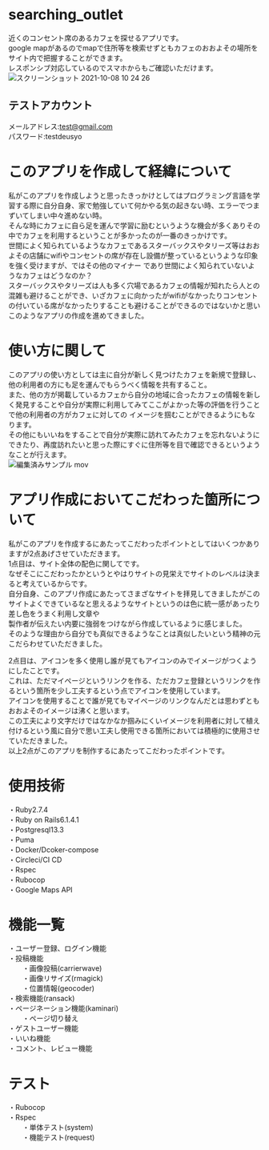 # searching_outlet
近くのコンセント席のあるカフェを探せるアプリです。  
google mapがあるのでmapで住所等を検索せずともカフェのおおよその場所をサイト内で把握することができます。  
レスポンシブ対応しているのでスマホからもご確認いただけます。　　
![スクリーンショット 2021-10-08 10 24 26](https://user-images.githubusercontent.com/83266893/136486810-5e2282a5-a6c4-444c-b281-b27b9c37c202.png)
## テストアカウント 
メールアドレス:test@gmail.com  
パスワード:testdeusyo  

# このアプリを作成して経緯について
私がこのアプリを作成しようと思ったきっかけとしてはプログラミング言語を学習する際に自分自身、家で勉強していて何かやる気の起きない時、エラーでつまずいてしまい中々進めない時。  
そんな時にカフェに自ら足を運んで学習に励むというような機会が多くありその中でカフェを利用するということが多かったのが一番のきっかけです。  
世間によく知られているようなカフェであるスターバックスやタリーズ等はおおよその店舗にwifiやコンセントの席が存在し設備が整っているというような印象を強く受けますが、ではその他のマイナー
であり世間によく知られていないようなカフェはどうなのか？  
スターバックスやタリーズは人も多く穴場であるカフェの情報が知れたら人との混雑も避けることができ、いざカフェに向かったがwifiがなかったりコンセントの付いている席がなかったりすることも避けることができるのではないかと思いこのようなアプリの作成を進めてきました。  

# 使い方に関して
このアプリの使い方としては主に自分が新しく見つけたカフェを新規で登録し、他の利用者の方にも足を運んでもらうべく情報を共有すること。  
また、他の方が掲載しているカフェから自分の地域に合ったカフェの情報を新しく発見することや自分が実際に利用してみてここがよかった等の評価を行うことで他の利用者の方がカフェに対しての
イメージを掴むことができるようにもなります。  
その他にもいいねをすることで自分が実際に訪れてみたカフェを忘れないようにできたり、再度訪れたいと思った際にすぐに住所等を目で確認できるというようなことが行えます。  
![編集済みサンプル mov](https://user-images.githubusercontent.com/83266893/137138584-3eae1c6a-a6e3-4538-a36c-bb2811d29eba.gif)  

# アプリ作成においてこだわった箇所について
私がこのアプリを作成するにあたってこだわったポイントとしてはいくつかありますが2点あげさせていただきます。  
1点目は、サイト全体の配色に関してです。  
なぜそこにこだわったかというとやはりサイトの見栄えでサイトのレベルは決まると考えているからです。  
自分自身、このアプリ作成にあたってさまざなサイトを拝見してきましたがこのサイトよくできているなと思えるようなサイトというのは色に統一感があったり差し色をうまく利用し文章や  
製作者が伝えたい内要に強弱をつけながら作成しているように感じました。  
そのような理由から自分でも真似できるようなことは真似したいという精神の元こだらわせていただきました。  
  
2点目は、アイコンを多く使用し誰が見てもアイコンのみでイメージがつくようにしたことです。  
これは、ただマイページというリンクを作る、ただカフェ登録というリンクを作るという箇所を少し工夫するという点でアイコンを使用しています。  
アイコンを使用することで誰が見てもマイページのリンクなんだとは思わずともおおよそのイメージは沸くと思います。  
この工夫により文字だけではなかなか掴みにくいイメージを利用者に対して植え付けるという風に自分で思い工夫し使用できる箇所においては積極的に使用させていただきました。  
以上2点がこのアプリを制作するにあたってこだわったポイントです。

# 使用技術
・Ruby2.7.4  
・Ruby on Rails6.1.4.1  
・Postgresql13.3  
・Puma  
・Docker/Dcoker-compose  
・Circleci/CI CD  
・Rspec  
・Rubocop  
・Google Maps API  

# 機能一覧
・ユーザー登録、ログイン機能  
・投稿機能  
&emsp;&emsp;・画像投稿(carrierwave)  
&emsp;&emsp;・画像リサイズ(rmagick)  
&emsp;&emsp;・位置情報(geocoder)  
・検索機能(ransack)  
・ページネーション機能(kaminari)  
&emsp;&emsp;・ページ切り替え  
・ゲストユーザー機能  
・いいね機能  
・コメント、レビュー機能  

# テスト
・Rubocop  
・Rspec  
&emsp;&emsp;・単体テスト(system)  
&emsp;&emsp;・機能テスト(request)
